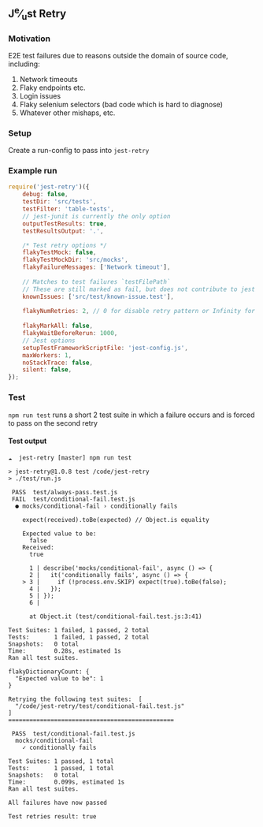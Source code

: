 ## J<sup>e</sup>&frasl;<sub>u</sub>st Retry

###  Motivation

E2E test failures due to reasons outside the domain of source code, including:

1) Network timeouts
1) Flaky endpoints etc.
1) Login issues
1) Flaky selenium selectors (bad code which is hard to diagnose)
1) Whatever other mishaps, etc.

### Setup
Create a run-config to pass into `jest-retry`

### Example run
```js
require('jest-retry')({
    debug: false,
    testDir: 'src/tests',
    testFilter: 'table-tests',
    // jest-junit is currently the only option
    outputTestResults: true,
    testResultsOutput: '.',

    /* Test retry options */
    flakyTestMock: false,
    flakyTestMockDir: 'src/mocks',
    flakyFailureMessages: ['Network timeout'],
    
    // Matches to test failures `testFilePath` 
    // These are still marked as fail, but does not contribute to jest exiting with failure status
    knownIssues: ['src/test/known-issue.test'],
    
    flakyNumRetries: 2, // 0 for disable retry pattern or Infinity for continue running until getting same results
       
    flakyMarkAll: false,
    flakyWaitBeforeRerun: 1000,
    // Jest options
    setupTestFrameworkScriptFile: 'jest-config.js',
    maxWorkers: 1,
    noStackTrace: false,
    silent: false,
});
```

### Test

`npm run test` runs a short 2 test suite in which
a failure occurs and is forced to pass on the second retry

#### Test output

```
☁  jest-retry [master] npm run test

> jest-retry@1.0.8 test /code/jest-retry
> ./test/run.js

 PASS  test/always-pass.test.js
 FAIL  test/conditional-fail.test.js
  ● mocks/conditional-fail › conditionally fails

    expect(received).toBe(expected) // Object.is equality

    Expected value to be:
      false
    Received:
      true

      1 | describe('mocks/conditional-fail', async () => {
      2 |   it('conditionally fails', async () => {
    > 3 |     if (!process.env.SKIP) expect(true).toBe(false);
      4 |   });
      5 | });
      6 |

      at Object.it (test/conditional-fail.test.js:3:41)

Test Suites: 1 failed, 1 passed, 2 total
Tests:       1 failed, 1 passed, 2 total
Snapshots:   0 total
Time:        0.28s, estimated 1s
Ran all test suites.

flakyDictionaryCount: {
  "Expected value to be": 1
}

Retrying the following test suites:  [
  "/code/jest-retry/test/conditional-fail.test.js"
]
===============================================

 PASS  test/conditional-fail.test.js
  mocks/conditional-fail
    ✓ conditionally fails

Test Suites: 1 passed, 1 total
Tests:       1 passed, 1 total
Snapshots:   0 total
Time:        0.099s, estimated 1s
Ran all test suites.

All failures have now passed

Test retries result: true
```